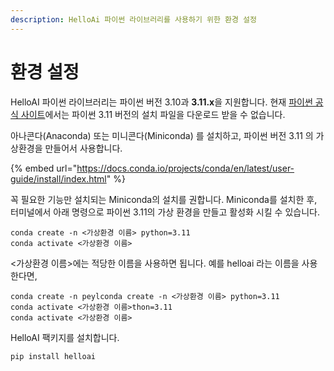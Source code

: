 ```yaml
---
description: HelloAi 파이썬 라이브러리를 사용하기 위한 환경 설정
---
```


# 환경 설정

HelloAI 파이썬 라이브러리는 파이썬 버전 3.10과 **3.11.x**을 지원합니다.  현재 [파이썬 공식 사이트](https://www.python.org/)에서는 파이썬 3.11 버전의 설치 파일을 다운로드 받을 수 없습니다.&#x20;

아나콘다(Anaconda) 또는 미니콘다(Miniconda) 를 설치하고, 파이썬 버전 3.11 의 가상환경을 만들어서 사용합니다.

{% embed url="https://docs.conda.io/projects/conda/en/latest/user-guide/install/index.html" %}

꼭 필요한 기능만 설치되는 Miniconda의 설치를 권합니다.  Miniconda를 설치한 후,   터미널에서 아래 명령으로 파이썬 3.11의 가상 환경을 만들고 활성화 시킬 수 있습니다. &#x20;

```
conda create -n <가상환경 이름> python=3.11
conda activate <가상환경 이름>
```

<가상환경 이름>에는 적당한 이름을 사용하면 됩니다.  예를 helloai 라는 이름을 사용한다면,

```
conda create -n peylconda create -n <가상환경 이름> python=3.11
conda activate <가상환경 이름>thon=3.11
conda activate <가상환경 이름>
```



HelloAI 팩키지를 설치합니다.

```
pip install helloai
```

